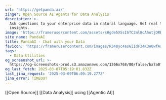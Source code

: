 ```yaml
---
url: 'https://getpanda.ai/'
zinger: Open Source AI Agents for Data Analysis
description: >-
  Ask questions to your enterprise data in natural language. Get real time data
  insights.
image: 'https://framerusercontent.com/assets/sHgde5XSsI6TC2ml8cAhutjDRB0.png'
site_name: PandaAI
title: PandaAI - Chat with your Data
favicon: 'https://framerusercontent.com/images/R348yc4as6iIdF34K3A0wfAa9Y.png'
tags:
  - Data-Utilities
og_screenshot_url: >-
  https://og-screenshots-prod.s3.amazonaws.com/1366x768/80/false/ba7a0f941d05b93774de21b8fb035d34839c5ebec8e5c61d1684fe3a4428f4bf.jpeg
og_last_fetch: 2025-03-07T05:19:01.832Z
last_jina_request: '2025-03-09T06:09:19.277Z'
jina_error: TIMEOUT
---
```

[[Open Source]] [[Data Analysis]] using [[Agentic AI]]


